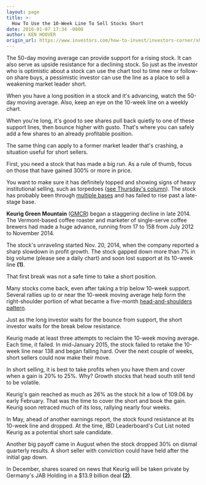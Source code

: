 ```yaml
---
layout: page
title: >-
  How To Use the 10-Week Line To Sell Stocks Short
date: 2016-01-07 17:34 -0800
author: KEN HOOVER
origin_url: https://www.investors.com/how-to-invest/investors-corner/short-selling-using-the-10-week/
---
```


The 50-day moving average can provide support for a rising stock. It can also serve as upside resistance for a declining stock. So just as the investor who is optimistic about a stock can use the chart tool to time new or follow-on share buys, a pessimistic investor can use the line as a place to sell a weakening market leader short.

When you have a long position in a stock and it's advancing, watch the 50-day moving average. Also, keep an eye on the 10-week line on a weekly chart.

When you're long, it's good to see shares pull back quietly to one of these support lines, then bounce higher with gusto. That's where you can safely add a few shares to an already profitable position.

The same thing can apply to a former market leader that's crashing, a situation useful for short sellers.

First, you need a stock that has made a big run. As a rule of thumb, focus on those that have gained 300% or more in price.

You want to make sure it has definitely topped and showing signs of heavy institutional selling, such as torpedoes ([see Thursday's column](http://education.investors.com/investors-corner/788432-short-sale-buy-signals.htm?t=1452205800778&cachecheck=1)). The stock has probably been through [multiple bases](http://education.investors.com/investors-corner/788166-how-to-sell-stocks-short.htm) and has failed to rise past a late-stage base.

**Keurig Green Mountain** ([GMCR](https://research.investors.com/quote.aspx?symbol=GMCR)) began a staggering decline in late 2014. The Vermont-based coffee roaster and marketer of single-serve coffee brewers had made a huge advance, running from 17 to 158 from July 2012 to November 2014.

The stock's unraveling started Nov. 20, 2014, when the company reported a sharp slowdown in profit growth. The stock gapped down more than 7% in big volume (please see a daily chart) and soon lost support at its 10-week line **(1)**.

That first break was not a safe time to take a short position.

Many stocks come back, even after taking a trip below 10-week support. Several rallies up to or near the 10-week moving average help form the right-shoulder portion of what became a five-month [head-and-shoulders pattern](http://education.investors.com/investors-corner/787959-how-to-short-stocks.htm).

Just as the long investor waits for the bounce from support, the short investor waits for the break below resistance.

Keurig made at least three attempts to reclaim the 10-week moving average. Each time, it failed. In mid-January 2015, the stock failed to retake the 10-week line near 138 and began falling hard. Over the next couple of weeks, short sellers could now make their move.

In short selling, it is best to take profits when you have them and cover when a gain is 20% to 25%. Why? Growth stocks that head south still tend to be volatile.

Keurig's gain reached as much as 26% as the stock hit a low of 109.06 by early February. That was the time to cover the short and book the gain. Keurig soon retraced much of its loss, rallying nearly four weeks.

In May, ahead of another earnings report, the stock found resistance at its 10-week line and dropped. At the time, IBD Leaderboard's Cut List noted Keurig as a potential short sale candidate.

Another big payoff came in August when the stock dropped 30% on dismal quarterly results. A short seller with conviction could have held after the initial gap down.

In December, shares soared on news that Keurig will be taken private by Germany's JAB Holding in a \$13.9 billion deal **(2)**.
